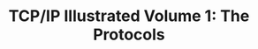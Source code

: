 ---
layout: book
title: "TCP/IP Illustrated Volume 1: The Protocols"
image_path: /images/books/tcp-ip-illustrated-volume-1.jpg
---